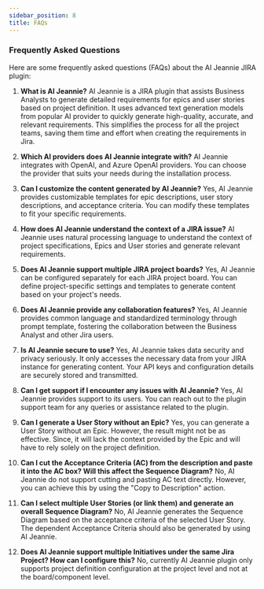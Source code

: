 ```yaml
---
sidebar_position: 8
title: FAQs
---
```


### Frequently Asked Questions

Here are some frequently asked questions (FAQs) about the AI Jeannie JIRA plugin:

1. **What is AI Jeannie?**  AI Jeannie is a JIRA plugin that assists Business Analysts to generate detailed requirements for epics and user stories based on project definition. It uses advanced text generation models from popular AI provider to quickly generate high-quality, accurate, and relevant requirements. This simplifies the process for all the project teams, saving them time and effort when creating the requirements in Jira.

2. **Which AI providers does AI Jeannie integrate with?** AI Jeannie integrates with OpenAI, and Azure OpenAI providers. You can choose the provider that suits your needs during the installation process.

3. **Can I customize the content generated by AI Jeannie?** Yes, AI Jeannie provides customizable templates for epic descriptions, user story descriptions, and acceptance criteria. You can modify these templates to fit your specific requirements.

4. **How does AI Jeannie understand the context of a JIRA issue?** AI Jeannie uses natural processing language to understand the context of project specifications, Epics and User stories and generate relevant requirements.

5. **Does AI Jeannie support multiple JIRA project boards?** Yes, AI Jeannie can be configured separately for each JIRA project board. You can define project-specific settings and templates to generate content based on your project's needs.

6. **Does AI Jeannie provide any collaboration features?** Yes, AI Jeannie provides common language and standardized terminology through prompt template, fostering the collaboration between the Business Analyst and other Jira users.  

7. **Is AI Jeannie secure to use?** Yes, AI Jeannie takes data security and privacy seriously. It only accesses the necessary data from your JIRA instance for generating content. Your API keys and configuration details are securely stored and transmitted.

8. **Can I get support if I encounter any issues with AI Jeannie?** Yes, AI Jeannie provides support to its users. You can reach out to the plugin support team for any queries or assistance related to the plugin.

9. **Can I generate a User Story without an Epic?**
Yes, you can generate a User Story without an Epic. However, the result might not be as effective. Since, it will lack the context provided by the Epic and will have to rely solely on the project definition.
 
10. **Can I cut the Acceptance Criteria (AC) from the description and paste it into the AC box? Will this affect the Sequence Diagram?**
No, AI Jeannie do not support cutting and pasting AC text directly. However, you can achieve this by using the "Copy to Description" action.
 	
11. **Can I select multiple User Stories (or link them) and generate an overall Sequence Diagram?**
No, AI Jeannie generates the Sequence Diagram based on the acceptance criteria of the selected User Story. The dependent Acceptance Criteria should also be generated by using AI Jeannie.

12. **Does AI Jeannie support multiple Initiatives under the same Jira Project? How can I configure this?**
No, currently AI Jeannie plugin only supports project definition configuration at the project level and not at the board/component level.






